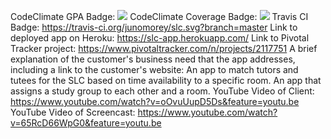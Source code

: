 
CodeClimate GPA Badge: <a href="https://codeclimate.com/github/rails/rails"><img src="https://codeclimate.com/github/rails/rails/badges/gpa.svg" /></a>
CodeClimate Coverage Badge: <a href="https://codeclimate.com/github/rails/rails/coverage"><img src="https://codeclimate.com/github/rails/rails/badges/coverage.svg" /></a>
Travis CI Badge: https://travis-ci.org/junomorey/slc.svg?branch=master
Link to deployed app on Heroku: https://slc-app.herokuapp.com/
Link to Pivotal Tracker project: https://www.pivotaltracker.com/n/projects/2117751
A brief explanation of the customer's business need that the app addresses, including a link to the customer's website: An app to match tutors and tutees for the SLC based on time availability to a specific room. An app that assigns a study group to each other and a room.
YouTube Video of Client: https://www.youtube.com/watch?v=oOvuUupD5Ds&feature=youtu.be
YouTube Video of Screencast: https://www.youtube.com/watch?v=65RcD66WpG0&feature=youtu.be